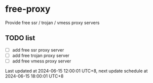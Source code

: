 
# free-proxy
Provide free ssr / trojan / vmess proxy servers


## TODO list
- [ ] add free ssr proxy server
- [ ] add free trojan proxy server
- [ ] add free vmess proxy server

Last updated at 2024-06-15 12:00:01 UTC+8, next update schedule at 2024-06-15 18:00:01 UTC+8

